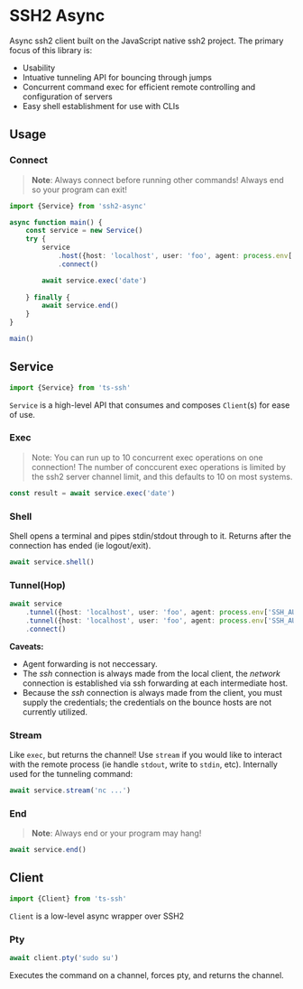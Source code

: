 SSH2 Async
==========

Async ssh2 client built on the JavaScript native ssh2 project. The primary focus of this library is:

* Usability
* Intuative tunneling API for bouncing through jumps
* Concurrent command exec for efficient remote controlling and configuration of servers
* Easy shell establishment for use with CLIs

## Usage
### Connect
> **Note**: Always connect before running other commands! Always end so your program can exit!
```ts
import {Service} from 'ssh2-async'

async function main() {
    const service = new Service()
    try {
        service
            .host({host: 'localhost', user: 'foo', agent: process.env['SSH_AUTH_SOCK']})
            .connect()

        await service.exec('date')
        
    } finally {
        await service.end()
    }
}

main()

```
## Service
```ts
import {Service} from 'ts-ssh'
```

`Service` is a high-level API that consumes and composes `Client`(s) for ease of use.

### Exec
> Note: You can run up to 10 concurrent exec operations on one connection! The number of
> conccurent exec operations is limited by the ssh2 server channel limit, and this
> defaults to 10 on most systems.
```ts
const result = await service.exec('date')
```

### Shell
Shell opens a terminal and pipes stdin/stdout through to it.
Returns after the connection has ended (ie logout/exit).
```ts
await service.shell()
```

### Tunnel(Hop)
```ts
await service
    .tunnel({host: 'localhost', user: 'foo', agent: process.env['SSH_AUTH_SOCK']})
    .tunnel({host: 'localhost', user: 'foo', agent: process.env['SSH_AUTH_SOCK']})
    .connect()
```

**Caveats:**
- Agent forwarding is not neccessary.
- The *ssh* connection is always made from the local client, the *network* connection is established via
ssh forwarding at each intermediate host.
- Because the *ssh* connection is always made from the client, you must supply the credentials;
the credentials on the bounce hosts are not currently utilized.

### Stream
Like `exec`, but returns the channel! Use `stream` if you would like to interact with the remote process
(ie handle `stdout`, write to `stdin`, etc). Internally used for the tunneling command:

```ts
await service.stream('nc ...')
```

### End
> **Note**: Always end or your program may hang!
```ts
await service.end()
```

## Client
```ts
import {Client} from 'ts-ssh'
```

`Client` is a low-level async wrapper over SSH2

### Pty
```ts
await client.pty('sudo su')
```

Executes the command on a channel, forces pty, and returns the channel.
